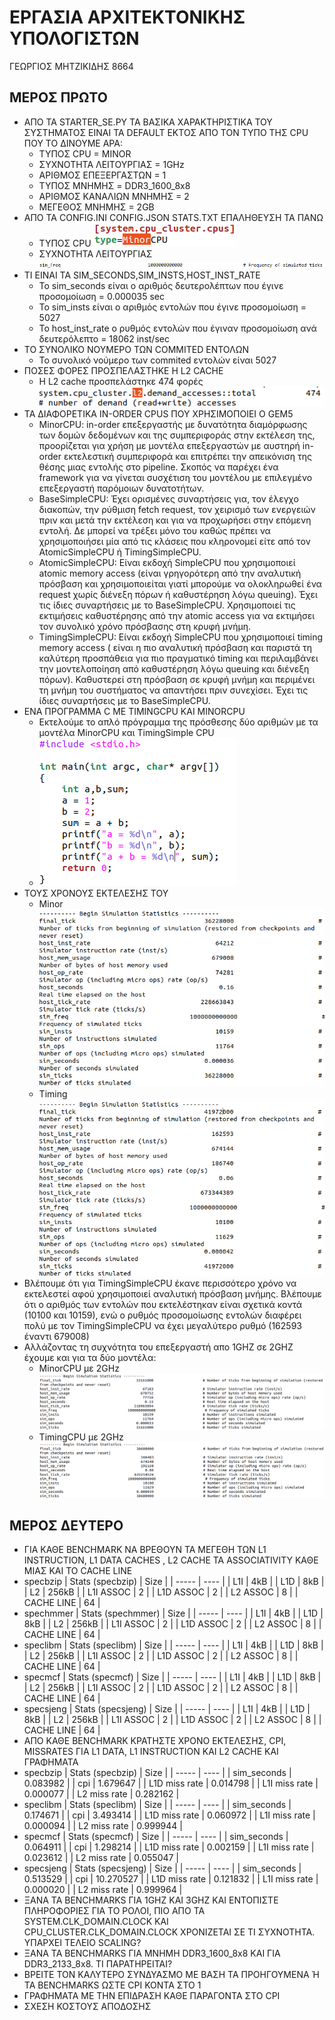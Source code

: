 #  ΕΡΓΑΣΙΑ ΑΡΧΙΤΕΚΤΟΝΙΚΗΣ ΥΠΟΛΟΓΙΣΤΩΝ
ΓΕΩΡΓΙΟΣ ΜΗΤΖΙΚΙΔΗΣ 8664
## ΜΕΡΟΣ ΠΡΩΤΟ
- ΑΠΟ ΤΑ STARTER_SE.PY ΤΑ ΒΑΣΙΚΑ ΧΑΡΑΚΤΗΡΙΣΤΙΚΑ ΤΟΥ ΣΥΣΤΗΜΑΤΟΣ ΕΙΝΑΙ ΤΑ DEFAULT ΕΚΤΟΣ ΑΠΟ ΤΟΝ ΤΥΠΟ ΤΗΣ CPU ΠΟΥ ΤΟ ΔΙΝΟΥΜΕ ΑΡΑ:
   - ΤΥΠΟΣ CPU = MINOR
   - ΣΥΧΝΟΤΗΤΑ ΛΕΙΤΟΥΡΓΙΑΣ = 1GHz
   - ΑΡΙΘΜΟΣ ΕΠΕΞΕΡΓΑΣΤΩΝ = 1
   - ΤΥΠΟΣ ΜΝΗΜΗΣ = DDR3_1600_8x8
   - ΑΡΙΘΜΟΣ ΚΑΝΑΛΙΩΝ ΜΝΗΜΗΣ = 2
   - ΜΕΓΕΘΟΣ ΜΝΗΜΗΣ = 2GB
- ΑΠΟ ΤΑ CONFIG.INI CONFIG.JSON STATS.TXT ΕΠΑΛΗΘΕΥΣΗ ΤΑ ΠΑΝΩ
   - ΤΥΠΟΣ CPU
      ![CPU TYPE](/cpu_type.png)
   - ΣΥΧΝΟΤΗΤΑ ΛΕΙΤΟΥΡΓΙΑΣ
      ![FREQ](/sim_freq.png)
- ΤΙ ΕΙΝΑΙ ΤΑ SIM_SECONDS,SIM_INSTS,HOST_INST_RATE
   - Το sim_seconds είναι ο αριθμός δευτερολέπτων που έγινε προσομοίωση = 0.000035 sec
   - Το sim_insts είναι ο αριθμός εντολών που έγινε προσομοίωση = 5027
   - To host_inst_rate ο ρυθμός εντολών που έγιναν προσομοίωση ανά δευτερόλεπτο = 18062 inst/sec
- ΤΟ ΣΥΝΟΛΙΚΟ ΝΟΥΜΕΡΟ ΤΩΝ COMMITED ΕΝΤΟΛΩΝ
   - Το συνολικό νούμερο των commited εντολών είναι 5027
- ΠΟΣΕΣ ΦΟΡΕΣ ΠΡΟΣΠΕΛΑΣΤΗΚΕ Η L2 CACHE
    - Η L2 cache προσπελάστηκε 474 φορές
      ![L2 ΠΡΟΣΠΕΛΑΣΕΙΣ](/l2_prospelasois.png)
- ΤΑ ΔΙΑΦΟΡΕΤΙΚΑ IN-ORDER CPUS ΠΟΥ ΧΡΗΣΙΜΟΠΟΙΕΙ Ο GEM5
    - MinorCPU: in-order επεξεργαστής με δυνατότητα διαμόρφωσης των δομών δεδομένων και της συμπεριφοράς στην εκτέλεση της, προορίζεται για χρήση με μοντέλα επεξεργαστών με αυστηρή in-order εκτελεστική συμπεριφορά και επιτρέπει την απεικόνιση της θέσης μιας εντολής στο pipeline. Σκοπός να παρέχει ένα framework για να γίνεται συσχέτιση του μοντέλου με επιλεγμένο επεξεργαστή παρόμοιων δυνατοτήτων.
    - BaseSimpleCPU: Έχει ορισμένες συναρτήσεις για, τον έλεγχο διακοπών, την ρύθμιση fetch request, τον χειρισμό των ενεργειών πριν και μετά την εκτέλεση και για να προχωρήσει στην επόμενη εντολή. Δε μπορεί να τρέξει μόνο του καθώς πρέπει να χρησιμοποιήσει μία από τις κλάσεις που κληρονομεί είτε από τον AtomicSimpleCPU ή TimingSimpleCPU.
    - AtomicSimpleCPU: Είναι εκδοχή SimpleCPU που χρησιμοποιεί atomic memory access (είναι γρηγορότερη από την αναλυτική πρόσβαση και χρησιμοποιείται γιατί μπορούμε να ολοκληρωθεί ένα request χωρίς διένεξη πόρων ή καθυστέρηση λόγω queuing). Έχει τις ίδιες συναρτήσεις με το BaseSimpleCPU. Χρησιμοποιεί τις εκτιμήσεις καθυστέρησης  από την atomic access για να εκτιμήσει τον συνολικό χρόνο πρόσβασης στη κρυφή μνήμη.
    - TimingSimpleCPU: Είναι εκδοχή SimpleCPU που χρησιμοποιεί timing memory access ( είναι η πιο αναλυτική πρόσβαση και παριστά τη καλύτερη προσπάθεια για πιο πραγματικό timing και περιλαμβάνει την μοντελοποίηση από καθυστέρηση λόγω queuing και διένεξη πόρων). Καθυστερεί στη πρόσβαση σε κρυφή μνήμη και περιμένει τη μνήμη του συστήματος να απαντήσει πριν συνεχίσει. Έχει τις ίδιες συναρτήσεις με το BaseSimpleCPU.
- ΕΝΑ ΠΡΟΓΡΑΜΜΑ C ΜΕ TIMINGCPU ΚΑΙ MINORCPU
    - Εκτελούμε το απλό πρόγραμμα της πρόσθεσης δύο αριθμών με τα μοντέλα MinorCPU και TimingSimple CPU
    - ![C program addition](/simple_addition.png)
- ΤΟΥΣ ΧΡΟΝΟΥΣ ΕΚΤΕΛΕΣΗΣ ΤΟΥ
    - Minor ![minor_addition](/minor_addition.png)
    - Timing ![timing_addition](/timing_addition.png)
- Βλέπουμε ότι για TimingSimpleCPU έκανε περισσότερο χρόνο να εκτελεστεί αφού χρησιμοποιεί αναλυτική πρόσβαση μνήμης. Βλέπουμε ότι ο αριθμός των εντολών που εκτελέστηκαν είναι σχετικά κοντά (10100 και 10159), ενώ ο ρυθμός προσομοίωσης εντολών διαφέρει πολύ με τον TimingSimpleCPU να έχει μεγαλύτερο ρυθμό (162593 έναντι 679008)
- Αλλάζοντας τη συχνότητα του επεξεργαστή απο 1GHZ σε 2GHZ έχουμε και για τα δύο μοντέλα:
     - MinorCPU με 2GHz![minor 2ghz](/minor_2ghz.png)
     - TimingCPU με 2GHz![timing_2ghz](/timing_2ghz.png)
## ΜΕΡΟΣ ΔΕΥΤΕΡΟ
- ΓΙΑ ΚΑΘΕ BENCHMARK ΝΑ ΒΡΕΘΟΥΝ ΤΑ ΜΕΓΕΘΗ ΤΩΝ L1 INSTRUCTION, L1 DATA CACHES , L2 CACHE ΤΑ ASSOCIATIVITY ΚΑΘΕ ΜΙΑΣ ΚΑΙ ΤΟ CACHE LINE
- specbzip
  | Stats (specbzip) | Size |
  | ----- | ---- |
  | L1I | 4kB |
  | L1D | 8kB |
  | L2 | 256kB |
  | L1I ASSOC | 2 |
  | L1D ASSOC | 2 |
  | L2 ASSOC | 8 |
  | CACHE LINE | 64 |
- spechmmer
  | Stats (spechmmer) | Size |
  | ----- | ---- |
  | L1I | 4kB |
  | L1D | 8kB |
  | L2 | 256kB |
  | L1I ASSOC | 2 |
  | L1D ASSOC | 2 |
  | L2 ASSOC | 8 |
  | CACHE LINE | 64 |
- speclibm
  | Stats (speclibm) | Size |
  | ----- | ---- |
  | L1I | 4kB |
  | L1D | 8kB |
  | L2 | 256kB |
  | L1I ASSOC | 2 |
  | L1D ASSOC | 2 |
  | L2 ASSOC | 8 |
  | CACHE LINE | 64 |
- specmcf
  | Stats (specmcf) | Size |
  | ----- | ---- |
  | L1I | 4kB |
  | L1D | 8kB |
  | L2 | 256kB |
  | L1I ASSOC | 2 |
  | L1D ASSOC | 2 |
  | L2 ASSOC | 8 |
  | CACHE LINE | 64 |
- specsjeng
  | Stats (specsjeng) | Size |
  | ----- | ---- |
  | L1I | 4kB |
  | L1D | 8kB |
  | L2 | 256kB |
  | L1I ASSOC | 2 |
  | L1D ASSOC | 2 |
  | L2 ASSOC | 8 |
  | CACHE LINE | 64 |
- ΑΠΟ ΚΑΘΕ BENCHMARK ΚΡΑΤΗΣΤΕ ΧΡΟΝΟ ΕΚΤΕΛΕΣΗΣ, CPI, MISSRATES ΓΙΑ L1 DATA, L1 INSTRUCTION ΚΑΙ L2 CACHE ΚΑΙ ΓΡΑΦΗΜΑΤΑ
- specbzip
  | Stats (specbzip) | Size |
  | ----- | ---- |
  | sim_seconds | 0.083982 |
  | cpi | 1.679647 |
  | L1D miss rate | 0.014798 |
  | L1I miss rate | 0.000077 |
  | L2 miss rate | 0.282162 |
- speclibm
  | Stats (speclibm) | Size |
  | ----- | ---- |
  | sim_seconds | 0.174671 |
  | cpi | 3.493414 |
  | L1D miss rate | 0.060972 |
  | L1I miss rate | 0.000094 |
  | L2 miss rate | 0.999944 |
- specmcf
  | Stats (specmcf) | Size |
  | ----- | ---- |
  | sim_seconds | 0.064911 |
  | cpi | 1.298214 |
  | L1D miss rate | 0.002159 |
  | L1I miss rate | 0.023612 |
  | L2 miss rate | 0.055047 |
- specsjeng
  | Stats (specsjeng) | Size |
  | ----- | ---- |
  | sim_seconds | 0.513529 |
  | cpi | 10.270527 |
  | L1D miss rate | 0.121832 |
  | L1I miss rate | 0.000020 |
  | L2 miss rate | 0.999964 |
- ΞΑΝΑ ΤΑ BENCHMARKS ΓΙΑ 1GHZ ΚΑΙ 3GHZ ΚΑΙ ΕΝΤΟΠΙΣΤΕ ΠΛΗΡΟΦΟΡΙΕΣ ΓΙΑ ΤΟ ΡΟΛΟΙ, ΠΙΟ ΑΠΟ ΤΑ SYSTEM.CLK_DOMAIN.CLOCK KAI CPU_CLUSTER.CLK_DOMAIN.CLOCK ΧΡΟΝΙΖΕΤΑΙ ΣΕ ΤΙ ΣΥΧΝΟΤΗΤΑ. ΥΠΑΡΧΕΙ ΤΕΛΕΙΟ SCALING?
- ΞΑΝΑ ΤΑ BENCHMARKS ΓΙΑ ΜΝΗΜΗ DDR3_1600_8x8 ΚΑΙ ΓΙΑ DDR3_2133_8x8. ΤΙ ΠΑΡΑΤΗΡΕΙΤΑΙ?
- ΒΡΕΙΤΕ ΤΟΝ ΚΑΛΥΤΕΡΟ ΣΥΝΔΥΑΣΜΟ ΜΕ ΒΑΣΗ ΤΑ ΠΡΟΗΓΟΥΜΕΝΑ Ή ΤΑ BENCHMARKS ΩΣΤΕ CPI ΚΟΝΤΑ ΣΤΟ 1
- ΓΡΑΦΗΜΑΤΑ ΜΕ ΤΗΝ ΕΠΙΔΡΑΣΗ ΚΑΘΕ ΠΑΡΑΓΟΝΤΑ ΣΤΟ CPI
- ΣΧΕΣΗ ΚΟΣΤΟΥΣ ΑΠΟΔΟΣΗΣ
